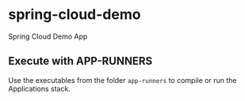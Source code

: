 # spring-cloud-demo
Spring Cloud Demo App


## Execute with APP-RUNNERS
Use the executables from the folder ```app-runners``` to compile or run the Applications stack.